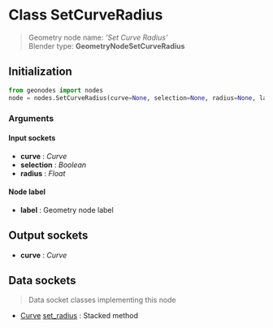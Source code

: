 
# Class SetCurveRadius

> Geometry node name: _'Set Curve Radius'_<br>Blender type:  **GeometryNodeSetCurveRadius**

## Initialization


```python
from geonodes import nodes
node = nodes.SetCurveRadius(curve=None, selection=None, radius=None, label=None)
```


### Arguments


#### Input sockets



- **curve** : _Curve_
- **selection** : _Boolean_
- **radius** : _Float_



#### Node label



- **label** : Geometry node label



## Output sockets



- **curve** : _Curve_



## Data sockets

> Data socket classes implementing this node


- [Curve](./sockets/Curve.md) [set_radius](./sockets/Curve.md#set_radius) : Stacked method


